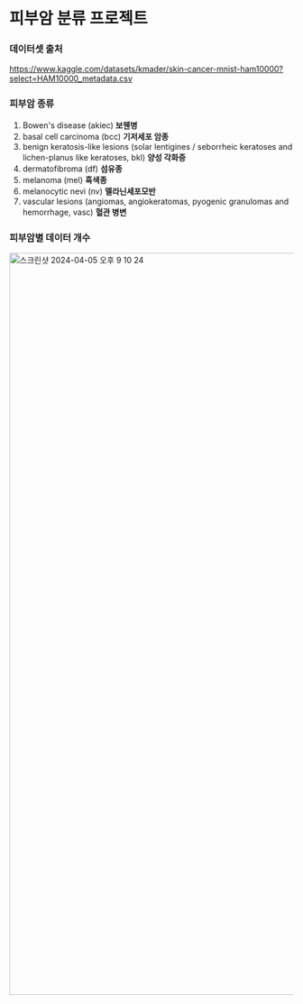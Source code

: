 # 피부암 분류 프로젝트
### 데이터셋 출처
https://www.kaggle.com/datasets/kmader/skin-cancer-mnist-ham10000?select=HAM10000_metadata.csv

### 피부암 종류
1. Bowen's disease (akiec) **보웬병**
2. basal cell carcinoma (bcc) **기저세포 암종**
3. benign keratosis-like lesions (solar lentigines / seborrheic keratoses and lichen-planus like keratoses, bkl) **양성 각화증**
4. dermatofibroma (df) **섬유종**
5. melanoma (mel) **흑색종**
6. melanocytic nevi (nv) **멜라닌세포모반**
7. vascular lesions (angiomas, angiokeratomas, pyogenic granulomas and hemorrhage, vasc) **혈관 병변**

### 피부암별 데이터 개수
<img width="1316" alt="스크린샷 2024-04-05 오후 9 10 24" src="https://github.com/2oo1s/skin_cancer_classifacation/assets/90839206/41f64275-d5e1-4377-b055-e013ecf21cc2">
